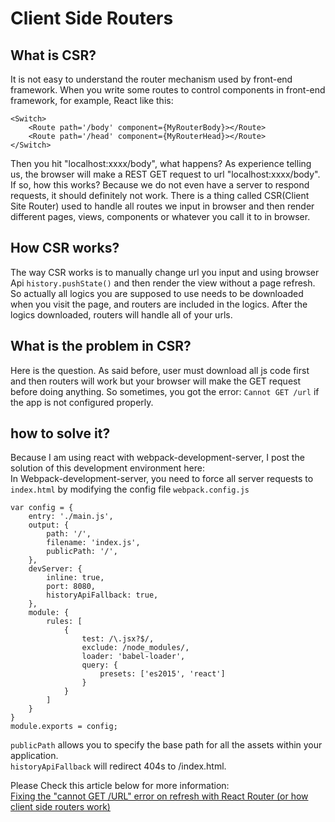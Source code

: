 # Client Side Routers
## What is CSR?
It is not easy to understand the router mechanism used by front-end framework. When you write some routes to control components in front-end framework, for example, React like this:
```
<Switch>
    <Route path='/body' component={MyRouterBody}></Route>
    <Route path='/head' component={MyRouterHead}></Route>
</Switch>
```
Then you hit "localhost:xxxx/body", what happens? As experience telling us, the browser will make a REST GET request to url "localhost:xxxx/body". If so, how this works? Because we do not even have a server to respond requests, it should definitely not work. There is a thing called CSR(Client Site Router) used to handle all routes we input in browser and then render different pages, views, components or whatever you call it to in browser.   

## How CSR works?
The way CSR works is to manually change url you input and using browser Api `history.pushState()` and then render the view without a page refresh. So actually all logics you are supposed to use needs to be downloaded when you visit the page, and routers are included in the logics. After the logics downloaded, routers will handle all of your urls.  

## What is the problem in CSR?
Here is the question. As said before, user must download all js code first and then routers will work but your browser will make the GET request before doing anything. So sometimes, you got the error: `Cannot GET /url` if the app is not configured properly.  

## how to solve it?
Because I am using react with webpack-development-server, I post the solution of this development environment here:  
In Webpack-development-server, you need to force all server requests to `index.html` by modifying the config file `webpack.config.js`
```
var config = {
	entry: './main.js',
	output: {
		path: '/',
		filename: 'index.js',
		publicPath: '/',
	},
	devServer: {
		inline: true,
		port: 8080,
		historyApiFallback: true,
	},
	module: {
		rules: [
			{
				test: /\.jsx?$/,
				exclude: /node_modules/,
				loader: 'babel-loader',
				query: {
					presets: ['es2015', 'react']
				}
			}
		]
	}
}
module.exports = config;

```
`publicPath` allows you to specify the base path for all the assets within your application.   
`historyApiFallback` will redirect 404s to /index.html.

Please Check this article below for more information:  
[Fixing the "cannot GET /URL" error on refresh with React Router (or how client side routers work)](https://tylermcginnis.com/react-router-cannot-get-url-refresh/)
